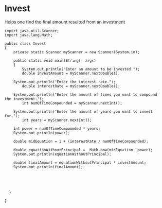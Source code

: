 # Invest
Helps one find the final amount resulted from an investment

	import java.util.Scanner;
	import java.lang.Math;

	public class Invest
	{
		private static Scanner myScanner = new Scanner(System.in); 

		public static void main(String[] args)
		{
			System.out.println("Enter an amount to be invested.");
			double investAmount = myScanner.nextDouble(); 

	    System.out.println("Enter the interest rate.");
			double interestRate = myScanner.nextDouble(); 

	    System.out.println("Enter the amount of times you want to compound the investment.");
			int numOfTimeCompounded = myScanner.nextInt(); 

	    System.out.println("Enter the amount of years you want to invest for.");
			int years = myScanner.nextInt(); 

	    int power = numOfTimeCompounded * years;
	    System.out.println(power);

	    double midEquation = 1 + (interestRate / numOfTimeCompounded);

	    double equationWithoutPrincipal =  Math.pow(midEquation, power);
	    System.out.println(equationWithoutPrincipal);

	    double finalAmount = equationWithoutPrincipal * investAmount;
	    System.out.println(finalAmount);





	  }

	}
